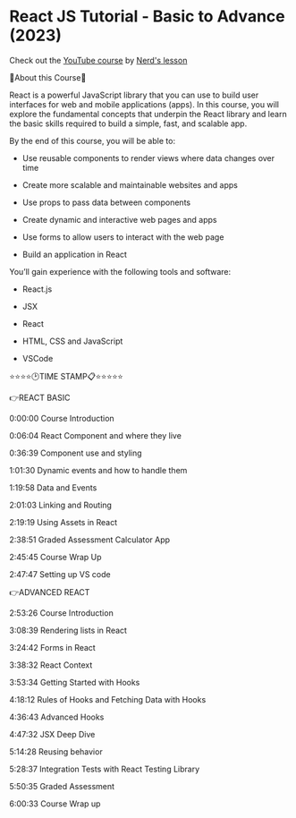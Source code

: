 # React JS Tutorial - Basic to Advance (2023)

Check out the [YouTube course](https://www.youtube.com/watch?v=cd3P3yXyx30) by [Nerd's lesson](https://www.youtube.com/@Nerdslesson)


💠About this Course💠

React is a powerful JavaScript library that you can use to build user interfaces for web and mobile applications (apps). In this course, you will explore the fundamental concepts that underpin the React library and learn the basic skills required to build a simple, fast, and scalable app.

By the end of this course, you will be able to:

- Use reusable components to render views where data changes over time

- Create more scalable and maintainable websites and apps 

- Use props to pass data between components 

- Create dynamic and interactive web pages and apps

- Use forms to allow users to interact with the web page 

- Build an application in React


You’ll gain experience with the following tools and software: 

- React.js

- JSX

- React

- HTML, CSS and JavaScript 

- VSCode


⭐⭐⭐⭐🕑TIME STAMP📋⭐⭐⭐⭐⭐

👉REACT BASIC

0:00:00 Course Introduction

0:06:04 React Component and where they live

0:36:39 Component use and styling 

1:01:30 Dynamic events and how to handle them

1:19:58 Data and Events

2:01:03 Linking and Routing 

2:19:19 Using Assets in React

2:38:51 Graded Assessment Calculator App

2:45:45 Course Wrap Up

2:47:47 Setting up VS code 

👉ADVANCED REACT

2:53:26 Course Introduction 

3:08:39 Rendering lists in React 

3:24:42 Forms in React 

3:38:32 React Context 

3:53:34 Getting Started with Hooks

4:18:12 Rules of Hooks and Fetching Data with Hooks

4:36:43 Advanced Hooks

4:47:32 JSX Deep Dive 

5:14:28 Reusing behavior 

5:28:37 Integration Tests with React Testing Library

5:50:35 Graded Assessment 

6:00:33 Course Wrap up
